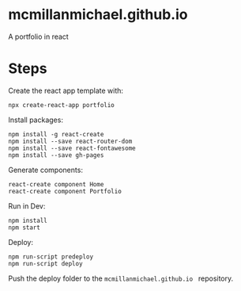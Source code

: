 # mcmillanmichael.github.io
A portfolio in react 

# Steps

Create the react app template with:
```
npx create-react-app portfolio
```

Install packages:
```
npm install -g react-create
npm install --save react-router-dom
npm install --save react-fontawesome
npm install --save gh-pages
```

Generate components:
```
react-create component Home
react-create component Portfolio
```

Run in Dev:
```
npm install
npm start
```

Deploy:
```
npm run-script predeploy
npm run-script deploy
```
Push the deploy folder to the `mcmillanmichael.github.io
` repository.